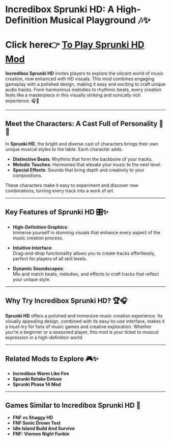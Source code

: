 
# **Incredibox Sprunki HD: A High-Definition Musical Playground** 🎶✨  

# Click here👉   [To Play Sprunki HD Mod](https://www.y9freegames.com/game/sprunk-phase-0-mod/)  

**Incredibox Sprunki HD** invites players to explore the vibrant world of music creation, now enhanced with HD visuals. This mod combines engaging gameplay with a polished design, making it easy and exciting to craft unique audio tracks. From harmonious melodies to rhythmic beats, every creation feels like a masterpiece in this visually striking and sonically rich experience. 🎧🎨  

---

## **Meet the Characters: A Cast Full of Personality** 🌟🎵  

In **Sprunki HD**, the bright and diverse cast of characters brings their own unique musical styles to the table. Each character adds:  

- **Distinctive Beats**: Rhythms that form the backbone of your tracks.  
- **Melodic Touches**: Harmonies that elevate your music to the next level.  
- **Special Effects**: Sounds that bring depth and creativity to your compositions.  

These characters make it easy to experiment and discover new combinations, turning every track into a work of art.  

---

## **Key Features of Sprunki HD** 🎛️✨  

- **High-Definition Graphics**:  
  Immerse yourself in stunning visuals that enhance every aspect of the music creation process.  

- **Intuitive Interface**:  
  Drag-and-drop functionality allows you to create tracks effortlessly, perfect for players of all skill levels.  

- **Dynamic Soundscapes**:  
  Mix and match beats, melodies, and effects to craft tracks that reflect your unique style.  

---

## **Why Try Incredibox Sprunki HD?** 🏆🎧  

**Sprunki HD** offers a polished and immersive music creation experience. Its visually appealing design, combined with its easy-to-use interface, makes it a must-try for fans of music games and creative exploration. Whether you're a beginner or a seasoned player, this mod is your ticket to musical expression in a high-definition world.  

---

## **Related Mods to Explore** 🎮✨  

- **Incredibox Warm Like Fire**  
- **Sprunki Retake Deluxe**  
- **Sprunki Phase 14 Mod**  

---

## **Games Similar to Incredibox Sprunki HD** 🌟  

- **FNF vs Shaggy HD**  
- **FNF Sonic Drown Test**  
- **Idle Island Build And Survive**  
- **FNF: Viernes Night Funkin**  
```
